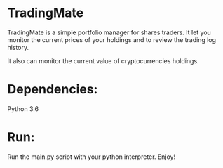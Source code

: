 # TradingMate
TradingMate is a simple portfolio manager for shares traders. It let you monitor the current prices of your holdings and to review the trading log history.

It also can monitor the current value of cryptocurrencies holdings.

# Dependencies:
Python 3.6

# Run:
Run the main.py script with your python interpreter.
Enjoy!

